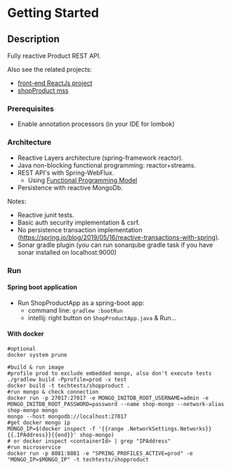 # Getting Started

## Description

Fully reactive Product REST API.

Also see the related projects:
 
- [front-end ReactJs project](https://github.com/davidgfolch/shop-web)
- [shopProduct mss](https://github.com/davidgfolch/shopProduct)

### Prerequisites
- Enable annotation processors (in your IDE for lombok)

### Architecture
- Reactive Layers architecture (spring-framework reactor).
- Java non-blocking functional programming: reactor+streams.
- REST API's with Spring-WebFlux.
    - Using [Functional Programming Model](https://docs.spring.io/spring-framework/docs/5.0.0.BUILD-SNAPSHOT/spring-framework-reference/html/web-reactive.html#_functional_programming_model)
- Persistence with reactive MongoDb.

Notes:
- Reactive junit tests.
- Basic auth security implementation & csrf.
- No persistence transaction implementation (https://spring.io/blog/2019/05/16/reactive-transactions-with-spring).
- Sonar gradle plugin (you can run sonarqube gradle task if you have sonar installed on localhost:9000)
  
### Run
#### Spring boot application
- Run ShopProductApp as a spring-boot app:
    - command line: `gradlew :bootRun`
    - intellij: right button on `ShopProductApp.java` & Run...
#### With docker

```shell script
#optional
docker system prune

#build & run image
#profile prod to exclude embedded mongo, also don't execute tests
./gradlew build -Pprofile=prod -x test
docker build -t techtests/shopproduct .
#run mongo & check connection
docker run -p 27017:27017 -e MONGO_INITDB_ROOT_USERNAME=admin -e MONGO_INITDB_ROOT_PASSWORD=password --name shop-mongo --network-alias shop-mongo mongo
mongo --host mongodb://localhost:27017
#get docker mongo ip
MONGO_IP=$(docker inspect -f '{{range .NetworkSettings.Networks}}{{.IPAddress}}{{end}}' shop-mongo)
# or docker inspect <containerId> | grep "IPAddress"
#run microservice
docker run -p 8081:8081 -e "SPRING_PROFILES_ACTIVE=prod" -e "MONGO_IP=$MONGO_IP" -t techtests/shopproduct
```
